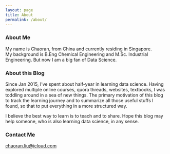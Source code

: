 ```yaml
---
layout: page
title: About
permalink: /about/
---
```


### About Me

My name is Chaoran, from China and currently residing in Singapore.    
My background is B.Eng Chemical Engineering and M.Sc. Industrial Engineering. But now I am a big fan of Data Science.

### About this Blog

Since Jan 2015, I’ve spent about half-year in learning data science. Having explored multiple online courses, quora threads, websites, textbooks, I was toddling around in a sea of new things. The primary motivation of this blog to track the learning journey and to summarize all those useful stuffs I found, so that to put everything in a more structured way.   

I believe the best way to learn is to teach and to share. Hope this blog may help someone, who is also learning data science,  in any sense.   

### Contact Me
[chaoran.liu@icloud.com](mailto:chaoran.liu@icloud.com)